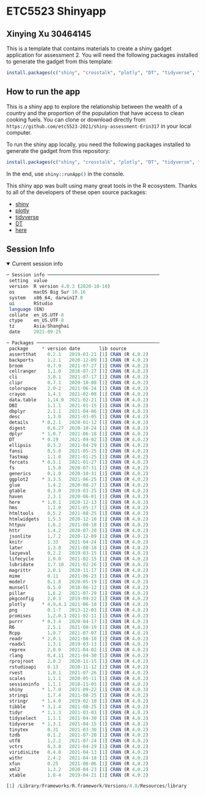 
<!-- README.md is generated from README.Rmd. Please edit that file -->

# ETC5523 Shinyapp

## Xinying Xu 30464145

This is a template that contains materials to create a shiny gadget
application for assessment 2. You will need the following packages
installed to generate the gadget from this template:

``` r
install.packages(c("shiny", "crosstalk", "plotly", "DT", "tidyverse", "here"))
```

## How to run the app

This is a shiny app to explore the relationship between the wealth of a
country and the proportion of the population that have access to clean
cooking fuels. You can clone or download directly from
`https://github.com/etc5523-2021/shiny-assessment-Erin317` in your local
computer.

To run the shiny app locally, you need the following packages installed
to generate the gadget from this repository:

``` r
install.packages(c("shiny", "crosstalk", "plotly", "DT", "tidyverse", "here"))
```

In the end, use `shiny::runApp()` in the console.

This shiny app was built using many great tools in the R ecosystem.
Thanks to all of the developers of these open source packages:

-   [shiny](https://shiny.rstudio.com/)
-   [plotly](https://plotly.com/)
-   [tidyverse](https://www.tidyverse.org/)
-   [DT](https://rstudio.github.io/DT/)
-   [here](https://here.r-lib.org/)

## Session Info

<details open>
<summary>
<span title="Click to Expand"> Current session info </span>
</summary>

``` r
─ Session info ─────────────────────────────────────────
 setting  value                       
 version  R version 4.0.3 (2020-10-10)
 os       macOS Big Sur 10.16         
 system   x86_64, darwin17.0          
 ui       RStudio                     
 language (EN)                        
 collate  en_US.UTF-8                 
 ctype    en_US.UTF-8                 
 tz       Asia/Shanghai               
 date     2021-09-25                  

─ Packages ─────────────────────────────────────────────
 package     * version date       lib source        
 assertthat    0.2.1   2019-03-21 [1] CRAN (R 4.0.2)
 backports     1.2.1   2020-12-09 [1] CRAN (R 4.0.2)
 broom         0.7.9   2021-07-27 [1] CRAN (R 4.0.2)
 cellranger    1.1.0   2016-07-27 [1] CRAN (R 4.0.2)
 cli           3.0.1   2021-07-17 [1] CRAN (R 4.0.2)
 clipr         0.7.1   2020-10-08 [1] CRAN (R 4.0.2)
 colorspace    2.0-2   2021-06-24 [1] CRAN (R 4.0.2)
 crayon        1.4.1   2021-02-08 [1] CRAN (R 4.0.2)
 data.table    1.14.0  2021-02-21 [1] CRAN (R 4.0.2)
 DBI           1.1.1   2021-01-15 [1] CRAN (R 4.0.2)
 dbplyr        2.1.1   2021-04-06 [1] CRAN (R 4.0.2)
 desc          1.3.0   2021-03-05 [1] CRAN (R 4.0.2)
 details     * 0.2.1   2020-01-12 [1] CRAN (R 4.0.2)
 digest        0.6.27  2020-10-24 [1] CRAN (R 4.0.2)
 dplyr       * 1.0.7   2021-06-18 [1] CRAN (R 4.0.2)
 DT          * 0.19    2021-09-02 [1] CRAN (R 4.0.2)
 ellipsis      0.3.2   2021-04-29 [1] CRAN (R 4.0.2)
 fansi         0.5.0   2021-05-25 [1] CRAN (R 4.0.2)
 fastmap       1.1.0   2021-01-25 [1] CRAN (R 4.0.2)
 forcats     * 0.5.1   2021-01-27 [1] CRAN (R 4.0.2)
 fs            1.5.0   2020-07-31 [1] CRAN (R 4.0.2)
 generics      0.1.0   2020-10-31 [1] CRAN (R 4.0.2)
 ggplot2     * 3.3.5   2021-06-25 [1] CRAN (R 4.0.2)
 glue          1.4.2   2020-08-27 [1] CRAN (R 4.0.2)
 gtable        0.3.0   2019-03-25 [1] CRAN (R 4.0.2)
 haven         2.3.1   2020-06-01 [1] CRAN (R 4.0.2)
 here        * 1.0.1   2020-12-13 [1] CRAN (R 4.0.2)
 hms           1.1.0   2021-05-17 [1] CRAN (R 4.0.2)
 htmltools     0.5.2   2021-08-25 [1] CRAN (R 4.0.2)
 htmlwidgets   1.5.3   2020-12-10 [1] CRAN (R 4.0.2)
 httpuv        1.6.2   2021-08-18 [1] CRAN (R 4.0.2)
 httr          1.4.2   2020-07-20 [1] CRAN (R 4.0.2)
 jsonlite      1.7.2   2020-12-09 [1] CRAN (R 4.0.2)
 knitr         1.33    2021-04-24 [1] CRAN (R 4.0.2)
 later         1.3.0   2021-08-18 [1] CRAN (R 4.0.2)
 lazyeval      0.2.2   2019-03-15 [1] CRAN (R 4.0.2)
 lifecycle     1.0.0   2021-02-15 [1] CRAN (R 4.0.2)
 lubridate     1.7.10  2021-02-26 [1] CRAN (R 4.0.2)
 magrittr      2.0.1   2020-11-17 [1] CRAN (R 4.0.2)
 mime          0.11    2021-06-23 [1] CRAN (R 4.0.2)
 modelr        0.1.8   2020-05-19 [1] CRAN (R 4.0.2)
 munsell       0.5.0   2018-06-12 [1] CRAN (R 4.0.2)
 pillar        1.6.2   2021-07-29 [1] CRAN (R 4.0.2)
 pkgconfig     2.0.3   2019-09-22 [1] CRAN (R 4.0.2)
 plotly      * 4.9.4.1 2021-06-18 [1] CRAN (R 4.0.2)
 png           0.1-7   2013-12-03 [1] CRAN (R 4.0.2)
 promises      1.2.0.1 2021-02-11 [1] CRAN (R 4.0.2)
 purrr       * 0.3.4   2020-04-17 [1] CRAN (R 4.0.2)
 R6            2.5.1   2021-08-19 [1] CRAN (R 4.0.2)
 Rcpp          1.0.7   2021-07-07 [1] CRAN (R 4.0.2)
 readr       * 2.0.1   2021-08-10 [1] CRAN (R 4.0.2)
 readxl        1.3.1   2019-03-13 [1] CRAN (R 4.0.2)
 reprex        2.0.0   2021-04-02 [1] CRAN (R 4.0.2)
 rlang         0.4.11  2021-04-30 [1] CRAN (R 4.0.2)
 rprojroot     2.0.2   2020-11-15 [1] CRAN (R 4.0.2)
 rstudioapi    0.13    2020-11-12 [1] CRAN (R 4.0.2)
 rvest         1.0.1   2021-07-26 [1] CRAN (R 4.0.2)
 scales        1.1.1   2020-05-11 [1] CRAN (R 4.0.2)
 sessioninfo   1.1.1   2018-11-05 [1] CRAN (R 4.0.2)
 shiny       * 1.7.0   2021-09-22 [1] CRAN (R 4.0.3)
 stringi       1.7.4   2021-08-25 [1] CRAN (R 4.0.2)
 stringr     * 1.4.0   2019-02-10 [1] CRAN (R 4.0.2)
 tibble      * 3.1.4   2021-08-25 [1] CRAN (R 4.0.2)
 tidyr       * 1.1.3   2021-03-03 [1] CRAN (R 4.0.2)
 tidyselect    1.1.1   2021-04-30 [1] CRAN (R 4.0.2)
 tidyverse   * 1.3.1   2021-04-15 [1] CRAN (R 4.0.2)
 tinytex       0.31    2021-03-30 [1] CRAN (R 4.0.2)
 tzdb          0.1.2   2021-07-20 [1] CRAN (R 4.0.2)
 utf8          1.2.2   2021-07-24 [1] CRAN (R 4.0.2)
 vctrs         0.3.8   2021-04-29 [1] CRAN (R 4.0.2)
 viridisLite   0.4.0   2021-04-13 [1] CRAN (R 4.0.2)
 withr         2.4.2   2021-04-18 [1] CRAN (R 4.0.2)
 xfun          0.25    2021-08-06 [1] CRAN (R 4.0.2)
 xml2          1.3.2   2020-04-23 [1] CRAN (R 4.0.2)
 xtable        1.8-4   2019-04-21 [1] CRAN (R 4.0.2)

[1] /Library/Frameworks/R.framework/Versions/4.0/Resources/library
```

</details>

<br>
